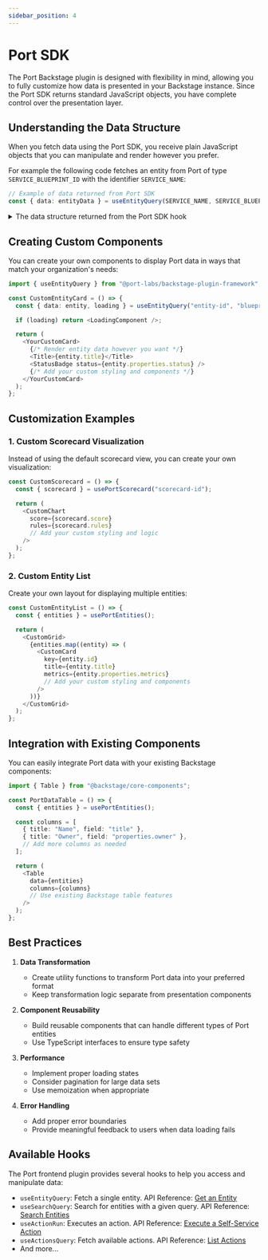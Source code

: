 ```yaml
---
sidebar_position: 4
---
```


# Port SDK

The Port Backstage plugin is designed with flexibility in mind, allowing you to fully customize how data is presented in your Backstage instance. Since the Port SDK returns standard JavaScript objects, you have complete control over the presentation layer.

## Understanding the Data Structure

When you fetch data using the Port SDK, you receive plain JavaScript objects that you can manipulate and render however you prefer.

For example the following code fetches an entity from Port of type `SERVICE_BLUEPRINT_ID` with the identifier `SERVICE_NAME`:

```typescript
// Example of data returned from Port SDK
const { data: entityData } = useEntityQuery(SERVICE_NAME, SERVICE_BLUEPRINT_ID);
```

<details>
<summary>The data structure returned from the Port SDK hook</summary>

```typescript
const examplePortEntity: PortEntity = {
  identifier: "backend-service-001",
  title: "Backend Service API",
  team: ["backend-team", "platform-team"],
  icon: "api",
  blueprint: "microservice-blueprint",
  properties: {
    language: "typescript",
    version: "1.2.0",
    deploymentRegion: "us-east-1",
    isPublic: false,
  },
  relations: {
    "depends-on": ["database-001", "cache-service"],
    "maintained-by": "backend-team",
    "monitored-by": null,
  },
  scorecards: {
    "security-checks": {
      rules: [
        {
          identifier: "dependency-scan",
          status: "SUCCESS",
          level: "critical",
          ruleResults: [
            {
              result: true,
              condition: {
                property: "vulnerabilities",
                operator: "=",
                value: 0,
              },
            },
          ],
        },
        {
          identifier: "authentication-check",
          status: "FAILURE",
          level: "high",
          ruleResults: [
            {
              result: false,
              condition: {
                property: "auth-method",
                operator: "contains",
                value: "oauth2",
              },
            },
          ],
        },
      ],
      level: "critical",
    },
    "performance-checks": {
      rules: [
        {
          identifier: "response-time",
          status: "SUCCESS",
          level: "medium",
          ruleResults: [
            {
              result: true,
              condition: {
                property: "avg-response-time",
                operator: "<",
                value: 200,
              },
            },
          ],
        },
      ],
      level: "medium",
    },
  },
};
```

</details>

## Creating Custom Components

You can create your own components to display Port data in ways that match your organization's needs:

```typescript
import { useEntityQuery } from "@port-labs/backstage-plugin-framework";

const CustomEntityCard = () => {
  const { data: entity, loading } = useEntityQuery("entity-id", "blueprint-id");

  if (loading) return <LoadingComponent />;

  return (
    <YourCustomCard>
      {/* Render entity data however you want */}
      <Title>{entity.title}</Title>
      <StatusBadge status={entity.properties.status} />
      {/* Add your custom styling and components */}
    </YourCustomCard>
  );
};
```

## Customization Examples

### 1. Custom Scorecard Visualization

Instead of using the default scorecard view, you can create your own visualization:

```typescript
const CustomScorecard = () => {
  const { scorecard } = usePortScorecard("scorecard-id");

  return (
    <CustomChart
      score={scorecard.score}
      rules={scorecard.rules}
      // Add your custom styling and logic
    />
  );
};
```

### 2. Custom Entity List

Create your own layout for displaying multiple entities:

```typescript
const CustomEntityList = () => {
  const { entities } = usePortEntities();

  return (
    <CustomGrid>
      {entities.map((entity) => (
        <CustomCard
          key={entity.id}
          title={entity.title}
          metrics={entity.properties.metrics}
          // Add your custom styling and components
        />
      ))}
    </CustomGrid>
  );
};
```

## Integration with Existing Components

You can easily integrate Port data with your existing Backstage components:

```typescript
import { Table } from "@backstage/core-components";

const PortDataTable = () => {
  const { entities } = usePortEntities();

  const columns = [
    { title: "Name", field: "title" },
    { title: "Owner", field: "properties.owner" },
    // Add more columns as needed
  ];

  return (
    <Table
      data={entities}
      columns={columns}
      // Use existing Backstage table features
    />
  );
};
```

## Best Practices

1. **Data Transformation**

   - Create utility functions to transform Port data into your preferred format
   - Keep transformation logic separate from presentation components

2. **Component Reusability**

   - Build reusable components that can handle different types of Port entities
   - Use TypeScript interfaces to ensure type safety

3. **Performance**

   - Implement proper loading states
   - Consider pagination for large data sets
   - Use memoization when appropriate

4. **Error Handling**
   - Add proper error boundaries
   - Provide meaningful feedback to users when data loading fails

## Available Hooks

The Port frontend plugin provides several hooks to help you access and manipulate data:

- `useEntityQuery`: Fetch a single entity. API Reference: [Get an Entity](https://docs.getport.io/api-reference/get-an-entity)
- `useSearchQuery`: Search for entities with a given query. API Reference: [Search Entities](https://docs.getport.io/api-reference/search-entities)
- `useActionRun`: Executes an action. API Reference: [Execute a Self-Service Action](https://docs.getport.io/api-reference/execute-a-self-service-action)
- `useActionsQuery`: Fetch available actions. API Reference: [List Actions](https://docs.getport.io/api-reference/get-actions-automations)
- And more...
